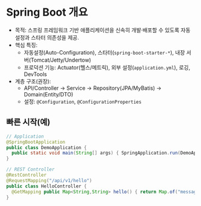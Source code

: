 # Spring Boot 개요

- 목적: 스프링 프레임워크 기반 애플리케이션을 신속히 개발·배포할 수 있도록 자동 설정과 스타터 의존성을 제공.
- 핵심 특징:
  - 자동설정(Auto-Configuration), 스타터(`spring-boot-starter-*`), 내장 서버(Tomcat/Jetty/Undertow)
  - 프로덕션 기능: Actuator(헬스/메트릭), 외부 설정(`application.yml`), 로깅, DevTools
- 계층 구조(권장):
  - API/Controller → Service → Repository(JPA/MyBatis) → Domain(Entity/DTO)
  - 설정: `@Configuration`, `@ConfigurationProperties`

## 빠른 시작(예)
```java
// Application
@SpringBootApplication
public class DemoApplication {
  public static void main(String[] args) { SpringApplication.run(DemoApplication.class, args); }
}

// REST Controller
@RestController
@RequestMapping("/api/v1/hello")
public class HelloController {
  @GetMapping public Map<String,String> hello() { return Map.of("message","hello"); }
}
```

